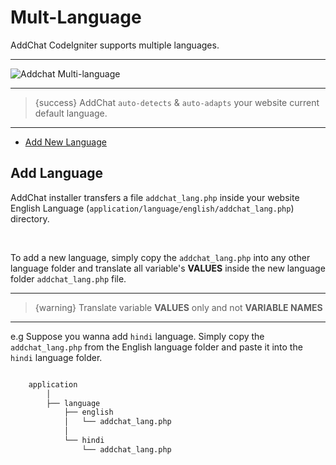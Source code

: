 # Mult-Language

AddChat CodeIgniter supports multiple languages. 

---

![Addchat Multi-language](https://addchat-docs.classiebit.com/images/multi-langauge.jpg "Multi-language")

---

> {success} AddChat `auto-detects` & `auto-adapts` your website current default language.

---

- [Add New Language](#Add-New-Language)


<a name="Add-Language"></a>
## Add Language

AddChat installer transfers a file `addchat_lang.php` inside your website English Language (`application/language/english/addchat_lang.php`) directory. 

<br>

To add a new language, simply copy the `addchat_lang.php` into any other language folder and translate all variable's **VALUES** inside the new language folder `addchat_lang.php` file.

---

>{warning} Translate variable **VALUES** only and not **VARIABLE NAMES**

---

e.g Suppose you wanna add `hindi` language. Simply copy the `addchat_lang.php` from the English language folder and paste it into the `hindi` language folder.

```bash

    application
        │
        ├── language
            ├── english
            │   └── addchat_lang.php
            │
            └── hindi
                └── addchat_lang.php
```